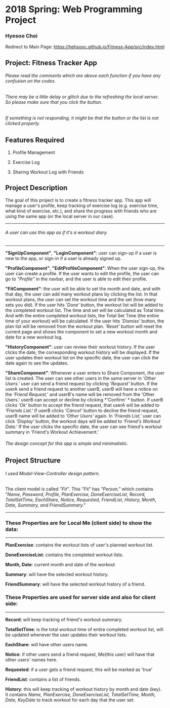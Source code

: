 # 2018 Spring: Web Programming Project
### Hyesoo Choi

Redirect to Main Page:
https://hehsooc.github.io/Fitness-App/src/index.html

## Project: Fitness Tracker App

###### Please read the comments which are above each function if you have any confusion on the codes.

###### There may be a little delay or glitch due to the refreshing the local server. So please make sure that you click the button.

###### If something is not responding, it might be that the button or the list is not clicked properly. 


## Features Required

1) Profile Management

2) Exercise Log

3) Sharing Workout Log with Friends

## Project Description
 
 The goal of this project is to create a fitness tracker app. This app will manage a user's profile, keep tracking of exercise log (e.g. exercise time, what kind of exercise, etc.), and share the progress with friends who are using the same app (or the local server in our case). 
___
###### A user can use this app as if it's a workout diary. 
___

 **"SignUpComponent"**, **"LoginComponent"**: user can sign-up if a user is new to the app, or sign-in if a user is already signed up. 

**"ProfileComponent"**, **"EditProfileComponent"**: When the user sign-up, the user can create a profile. If the user wants to edit the profile, the user can go to *"Profile"* in the navbar, and the user is able to edit their profile.

**"FitComponent"**: the user will be able to set the month and date, and with that day, the user can add many workout plans by clicking the list. In that workout plans, the user can set the workout time and the set (how many sets you did). If the user hits *'Done'* button, the workout list will be added to the completed workout list. The time and set will be calculated as Total time. And with the entire completed workout lists, the Total Set Time (the entire time of your workout) will be calculated. If the user hits *'Dismiss'* button, the plan list will be removed from the workout plan.
*'Reset'* button will reset the current page and shows the component to set a new workout month and date for a new workout log. 

**"HistoryComponent"**: user can review their workout history. If the user clicks the date, the corresponding workout history will be displayed. If the user updates their workout list on the specific date, the user can click the date again to see the updates.

**"ShareComponent"**: Whenever a user enters to Share Component, the user list is created. The user can see other users in the same server in *'Other Users.'* user can send a friend request by clicking *'Request'* button. If the userA send a friend request to another userB, userB will have a notice on the *'Friend Request,'* and userB's name will be removed from the 'Other Users.' userB can accept or decline by clicking *'Confirm' * button. If userB clicks *'Ok'* button to accept the friend request, that userA will be added to *'Friends List.'* If userB clicks *'Cancel'* button to decline the friend request, userB name will be added to *'Other Users'* again. In *'Friends List,'* user can click *'Display'* button, the workout days will be added to *'Friend's Workout Date.'* If the user clicks the specific date, the user can see friend's workout summary in 'Friend's Workout Achievement.' 

###### The design concept for this app is simple and minimalistic.

## Project Structure

###### I used Model-View-Controller design pattern.

The client model is called *"Fit"*. This "Fit" has *"Person,"* which contains *"Name, Password, Profile, PlanExercise, DoneExerciseList, Record, TotalSetTime, EachShare, Notice, Requested, FriendList, History, Month, Date, Summary, and FriendSummary."*
___



### These Properties are for Local Me (client side) to show the data:
***

**PlanExercise**: contains the workout lists of user's planned workout list. 

**DoneExerciseList**: contains the completed workout lists.

**Month, Date**: current month and date of the workout

**Summary**: will have the selected workout history.

**FriendSummary**: will have the selected workout history of a friend.


### These Properties are used for server side and also for client side:
___


**Record**: will keep tracking of friend's workout summary.

**TotalSetTime**: is the total workout time of entire completed workout list, will be updated whenever the user updates their workout lists.

**EachShare**: will have other users name. 

**Notice**: if other users send a friend request, Me(this user) will have that other users' names here.

**Requested**: if a user gets a friend request, this will be marked as 'true'

**FriendList**: contains a list of friends.

**History**: this will keep tracking of workout history by month and date (key). It contains *Name, PlanExercise, DoneExerciseList, TotalSetTime, Month, Date, KeyDate* to track workout for each day that the user set.



